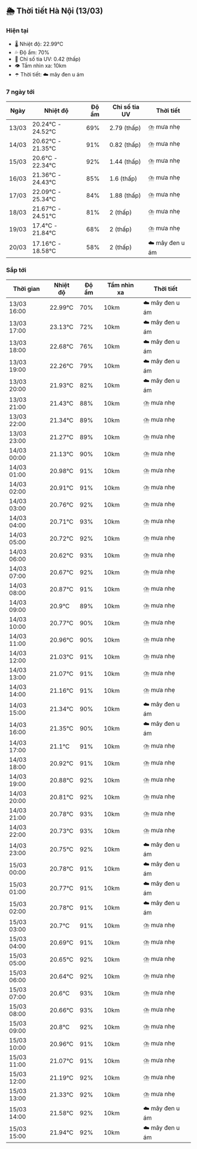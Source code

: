 ## 🌦️ Thời tiết Hà Nội (13/03)

### Hiện tại

- 🌡️ Nhiệt độ: 22.99℃
- 💦 Độ ẩm: 70%
- 🌟 Chỉ số tia UV: 0.42 (thấp)
- 👁️ Tầm nhìn xa: 10km
- ☂️ Thời tiết: ☁️ mây đen u ám

### 7 ngày tới

| Ngày | Nhiệt độ | Độ ẩm | Chỉ số tia UV | Thời tiết |
| --- | --- | --- | --- | --- |
| 13/03 | 20.24℃ - 24.52℃ | 69% | 2.79 (thấp) | ⛈️ mưa nhẹ |
| 14/03 | 20.62℃ - 21.35℃ | 91% | 0.82 (thấp) | ⛈️ mưa nhẹ |
| 15/03 | 20.6℃ - 22.34℃ | 92% | 1.44 (thấp) | ⛈️ mưa nhẹ |
| 16/03 | 21.36℃ - 24.43℃ | 85% | 1.6 (thấp) | ⛈️ mưa nhẹ |
| 17/03 | 22.09℃ - 25.34℃ | 84% | 1.88 (thấp) | ⛈️ mưa nhẹ |
| 18/03 | 21.67℃ - 24.51℃ | 81% | 2 (thấp) | ⛈️ mưa nhẹ |
| 19/03 | 17.4℃ - 21.84℃ | 68% | 2 (thấp) | ⛈️ mưa nhẹ |
| 20/03 | 17.16℃ - 18.58℃ | 58% | 2 (thấp) | ☁️ mây đen u ám |

### Sắp tới

| Thời gian | Nhiệt độ | Độ ẩm | Tầm nhìn xa | Thời tiết |
| --- | --- | --- | --- | --- |
| 13/03 16:00 | 22.99℃ | 70% | 10km | ☁️ mây đen u ám |
| 13/03 17:00 | 23.13℃ | 72% | 10km | ☁️ mây đen u ám |
| 13/03 18:00 | 22.68℃ | 76% | 10km | ☁️ mây đen u ám |
| 13/03 19:00 | 22.26℃ | 79% | 10km | ☁️ mây đen u ám |
| 13/03 20:00 | 21.93℃ | 82% | 10km | ☁️ mây đen u ám |
| 13/03 21:00 | 21.43℃ | 88% | 10km | ⛈️ mưa nhẹ |
| 13/03 22:00 | 21.34℃ | 89% | 10km | ⛈️ mưa nhẹ |
| 13/03 23:00 | 21.27℃ | 89% | 10km | ⛈️ mưa nhẹ |
| 14/03 00:00 | 21.13℃ | 90% | 10km | ⛈️ mưa nhẹ |
| 14/03 01:00 | 20.98℃ | 91% | 10km | ⛈️ mưa nhẹ |
| 14/03 02:00 | 20.91℃ | 91% | 10km | ⛈️ mưa nhẹ |
| 14/03 03:00 | 20.76℃ | 92% | 10km | ⛈️ mưa nhẹ |
| 14/03 04:00 | 20.71℃ | 93% | 10km | ⛈️ mưa nhẹ |
| 14/03 05:00 | 20.72℃ | 92% | 10km | ⛈️ mưa nhẹ |
| 14/03 06:00 | 20.62℃ | 93% | 10km | ⛈️ mưa nhẹ |
| 14/03 07:00 | 20.67℃ | 92% | 10km | ⛈️ mưa nhẹ |
| 14/03 08:00 | 20.87℃ | 91% | 10km | ⛈️ mưa nhẹ |
| 14/03 09:00 | 20.9℃ | 89% | 10km | ⛈️ mưa nhẹ |
| 14/03 10:00 | 20.77℃ | 90% | 10km | ⛈️ mưa nhẹ |
| 14/03 11:00 | 20.96℃ | 90% | 10km | ⛈️ mưa nhẹ |
| 14/03 12:00 | 21.03℃ | 91% | 10km | ⛈️ mưa nhẹ |
| 14/03 13:00 | 21.07℃ | 91% | 10km | ⛈️ mưa nhẹ |
| 14/03 14:00 | 21.16℃ | 91% | 10km | ⛈️ mưa nhẹ |
| 14/03 15:00 | 21.34℃ | 90% | 10km | ☁️ mây đen u ám |
| 14/03 16:00 | 21.35℃ | 90% | 10km | ☁️ mây đen u ám |
| 14/03 17:00 | 21.1℃ | 91% | 10km | ⛈️ mưa nhẹ |
| 14/03 18:00 | 20.92℃ | 91% | 10km | ⛈️ mưa nhẹ |
| 14/03 19:00 | 20.88℃ | 92% | 10km | ⛈️ mưa nhẹ |
| 14/03 20:00 | 20.81℃ | 92% | 10km | ⛈️ mưa nhẹ |
| 14/03 21:00 | 20.78℃ | 93% | 10km | ⛈️ mưa nhẹ |
| 14/03 22:00 | 20.73℃ | 93% | 10km | ⛈️ mưa nhẹ |
| 14/03 23:00 | 20.75℃ | 92% | 10km | ☁️ mây đen u ám |
| 15/03 00:00 | 20.78℃ | 91% | 10km | ☁️ mây đen u ám |
| 15/03 01:00 | 20.77℃ | 91% | 10km | ☁️ mây đen u ám |
| 15/03 02:00 | 20.78℃ | 91% | 10km | ☁️ mây đen u ám |
| 15/03 03:00 | 20.7℃ | 91% | 10km | ⛈️ mưa nhẹ |
| 15/03 04:00 | 20.69℃ | 91% | 10km | ⛈️ mưa nhẹ |
| 15/03 05:00 | 20.65℃ | 92% | 10km | ⛈️ mưa nhẹ |
| 15/03 06:00 | 20.64℃ | 92% | 10km | ⛈️ mưa nhẹ |
| 15/03 07:00 | 20.6℃ | 93% | 10km | ⛈️ mưa nhẹ |
| 15/03 08:00 | 20.66℃ | 93% | 10km | ⛈️ mưa nhẹ |
| 15/03 09:00 | 20.8℃ | 92% | 10km | ⛈️ mưa nhẹ |
| 15/03 10:00 | 20.96℃ | 91% | 10km | ⛈️ mưa nhẹ |
| 15/03 11:00 | 21.07℃ | 91% | 10km | ⛈️ mưa nhẹ |
| 15/03 12:00 | 21.19℃ | 92% | 10km | ⛈️ mưa nhẹ |
| 15/03 13:00 | 21.33℃ | 92% | 10km | ⛈️ mưa nhẹ |
| 15/03 14:00 | 21.58℃ | 92% | 10km | ☁️ mây đen u ám |
| 15/03 15:00 | 21.94℃ | 92% | 10km | ☁️ mây đen u ám |
